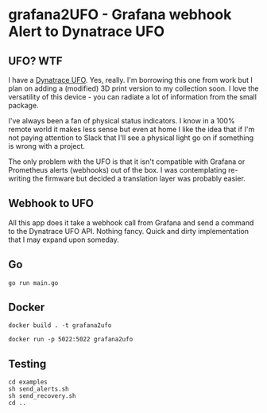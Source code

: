 # grafana2UFO - Grafana webhook Alert to Dynatrace UFO

## UFO? WTF

I have a [Dynatrace UFO](https://github.com/Dynatrace/ufo/tree/master/quickstart). Yes, really. I'm borrowing this one from work but I plan on adding a (modified) 3D print version to my collection soon. I love the versatility of this device - you can radiate a lot of information from the small package.

I've always been a fan of physical status indicators. I know in a 100% remote world it makes less sense but even at home I like the idea that if I'm not paying attention to Slack that I'll see a physical light go on if something is wrong with a project.

The only problem with the UFO is that it isn't compatible with Grafana or Prometheus alerts (webhooks) out of the box. I was contemplating re-writing the firmware but decided a translation layer was probably easier.

## Webhook to UFO

All this app does it take a webhook call from Grafana and send a command to the Dynatrace UFO API. Nothing fancy. Quick and dirty implementation that I may expand upon someday.

## Go

```shell
go run main.go
```

## Docker

```shell
docker build . -t grafana2ufo
```

```shell
docker run -p 5022:5022 grafana2ufo
```

## Testing

```shell
cd examples
sh send_alerts.sh
sh send_recovery.sh
cd ..
```
